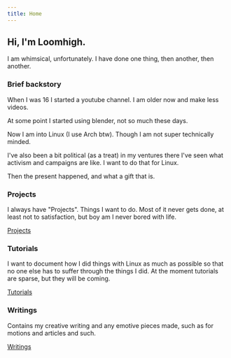 ```yaml
---
title: Home
---
```


## Hi, I'm Loomhigh.

I am whimsical, unfortunately.
I have done one thing, then another, then another.

### Brief backstory
When I was 16 I started a youtube channel. I am older now and make less videos.

At some point I started using blender, not so much these days.

Now I am into Linux (I use Arch btw). Though I am not super technically minded.

I've also been a bit political (as a treat) in my ventures there I've seen what activism and campaigns are like. I want to do that for Linux.

Then the present happened, and what a gift that is.

### Projects

I always have "Projects". Things I want to do. Most of it never gets done, at least not to satisfaction, but boy am I never bored with life.

[Projects](/projects/_index.md)

### Tutorials

I want to document how I did things with Linux as much as possible so that no one else has to suffer through the things I did. At the moment tutorials are sparse, but they will be coming.

[Tutorials](/tutorials/_index.md)

### Writings

Contains my creative writing and any emotive pieces made, such as for motions and articles and such.

[Writings](/writings/_index.md)
